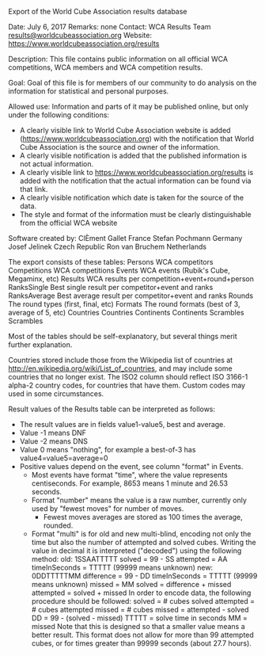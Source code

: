 Export of the World Cube Association results database

Date:     July 6, 2017
Remarks:  none
Contact:  WCA Results Team results@worldcubeassociation.org
Website:  https://www.worldcubeassociation.org/results

Description:
  This file contains public information on all official WCA competitions,
  WCA members and WCA competition results.

Goal:
  Goal of this file is for members of our community to do analysis on the
  information for statistical and personal purposes.

Allowed use: Information and parts of it may be published online,
but only under the following conditions:
  - A clearly visible link to World Cube Association website is added
    (https://www.worldcubeassociation.org) with the notification that
    World Cube Association is the source and owner of the information.
  - A clearly visible notification is added that the published information
    is not actual information.
  - A clearly visible link to https://www.worldcubeassociation.org/results is
    added with the notification that the actual information can be found via
    that link.
  - A clearly visible notification which date is taken for the source of the data.
  - The style and format of the information must be clearly distinguishable
    from the official WCA website

Software created by:
  ClÈment Gallet    France
  Stefan Pochmann   Germany
  Josef Jelinek     Czech Republic
  Ron van Bruchem   Netherlands


The export consists of these tables:
  Persons        WCA competitors
  Competitions   WCA competitions
  Events         WCA events (Rubik's Cube, Megaminx, etc)
  Results        WCA results per competition+event+round+person
  RanksSingle    Best single result per competitor+event and ranks
  RanksAverage   Best average result per competitor+event and ranks
  Rounds         The round types (first, final, etc)
  Formats        The round formats (best of 3, average of 5, etc)
  Countries      Countries
  Continents     Continents
  Scrambles      Scrambles

Most of the tables should be self-explanatory, but several things merit further
explanation.

Countries stored include those from the Wikipedia list of countries at
http://en.wikipedia.org/wiki/List_of_countries, and may include some countries
that no longer exist.  The ISO2 column should reflect ISO 3166-1 alpha-2
country codes, for countries that have them.  Custom codes may used in some
circumstances.

Result values of the Results table can be interpreted as follows:
- The result values are in fields value1-value5, best and average.
- Value -1 means DNF
- Value -2 means DNS
- Value 0 means "nothing", for example a best-of-3 has value4=value5=average=0
- Positive values depend on the event, see column "format" in Events.
  - Most events have format "time", where the value represents centiseconds.
    For example, 8653 means 1 minute and 26.53 seconds.
  - Format "number" means the value is a raw number, currently only used
    by "fewest moves" for number of moves.
    - Fewest moves averages are stored as 100 times the average, rounded.
  - Format "multi" is for old and new multi-blind, encoding not only the time
    but also the number of attempted and solved cubes. Writing the value in
    decimal it is interpreted ("decoded") using the following method:
      old: 1SSAATTTTT
             solved        = 99 - SS
             attempted     = AA
             timeInSeconds = TTTTT (99999 means unknown)
      new: 0DDTTTTTMM
             difference    = 99 - DD
             timeInSeconds = TTTTT (99999 means unknown)
             missed        = MM
             solved        = difference + missed
             attempted     = solved + missed
    In order to encode data, the following procedure should be followed:
             solved    = # cubes solved
             attempted = # cubes attempted
             missed    = # cubes missed = attempted - solved
             DD        = 99 - (solved - missed)
             TTTTT     = solve time in seconds
             MM        = missed
    Note that this is designed so that a smaller value means a better result.
    This format does not allow for more than 99 attempted cubes, or for times
    greater than 99999 seconds (about 27.7 hours).

